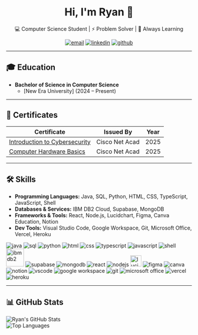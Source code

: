 <h1 align="center">Hi, I'm Ryan 👋</h1>
<p align="center">
  💻 Computer Science Student | ⚡ Problem Solver | 🌱 Always Learning
</p>

<p align="center">
  <a href="mailto:ryanjamesgopio@gmail.com"><img src="https://img.icons8.com/?size=48&id=qyRpAggnV0zH&format=png" alt="email"/></a>
  <a href="https://www.linkedin.com/in/ryan-gopio-8a9514358"><img src="https://img.icons8.com/?size=48&id=xuvGCOXi8Wyg&format=png" alt="linkedin"/></a>
  <a href="https://github.com/raii-stack"><img src="https://img.icons8.com/?size=48&id=AZOZNnY73haj&format=png" alt="github"/></a>
</p>

---

## 🎓 Education
- **Bachelor of Science in Computer Science**  
  - [New Era University] (2024 – Present)  

---

## 📜 Certificates  

| Certificate | Issued By | Year |
|-------------|:---------:|:----:|
| [Introduction to Cybersecurity](https://drive.google.com/file/d/1xuMrys2Ermkp0lvBrSCxFvIkXnXEd_Dd/view?usp=sharing) | Cisco Net Acad | 2025 |
| [Computer Hardware Basics](https://drive.google.com/file/d/1Fow6uKU6S4QH7sW-MQTYAOAWC2XSdlmp/view?usp=sharing) | Cisco Net Acad | 2025 |

---

## 🛠️ Skills
- **Programming Languages:** Java, SQL, Python, HTML, CSS, TypeScript, JavaScript, Shell  
- **Databases & Services:** IBM DB2 Cloud, Supabase, MongoDB  
- **Frameworks & Tools:** React, Node.js, Lucidchart, Figma, Canva Education, Notion  
- **Dev Tools:** Visual Studio Code, Google Workspace, Git, Microsoft Office, Vercel, Heroku  

<p>
  <!-- Programming Languages -->
  <img src="https://img.icons8.com/color/48/java-coffee-cup-logo.png" alt="java"/>
  <img src="https://img.icons8.com/ios-filled/48/database.png" alt="sql"/>
  <img src="https://img.icons8.com/color/48/python.png" alt="python"/>
  <img src="https://img.icons8.com/color/48/html-5--v1.png" alt="html"/>
  <img src="https://img.icons8.com/color/48/css3.png" alt="css"/>
  <img src="https://img.icons8.com/color/48/typescript.png" alt="typescript"/>
  <img src="https://img.icons8.com/color/48/javascript.png" alt="javascript"/>
  <img src="https://img.icons8.com/color/48/console.png" alt="shell"/>

  <!-- Databases & Services -->
  <img src="https://assets.streamlinehq.com/image/private/w_34,h_34,ar_1/f_auto/v1/icons/c3/ibm-db2-coymtbbreyqikyceyaq3k.png/ibm-db2-1h8fsrc1ks57cj0119c.png" width="48" alt="ibm db2"/>
  <img src="https://img.icons8.com/?size=48&id=sH0rW2TvYdr9&format=png" alt="supabase"/>
  <img src="https://img.icons8.com/color/48/mongodb.png" alt="mongodb"/>

  <!-- Frameworks & Tools -->
  <img src="https://img.icons8.com/color/48/react-native.png" alt="react"/>
  <img src="https://img.icons8.com/color/48/nodejs.png" alt="nodejs"/>
  <img src="https://cdn.brandfetch.io/idXj8rnXDZ/w/800/h/938/theme/dark/symbol.png?c=1bxid64Mup7aczewSAYMX&t=1692624644937" width="30" height="30" alt="lucidchart"/>
  <img src="https://img.icons8.com/color/48/figma.png" alt="figma"/>
  <img src="https://img.icons8.com/color/48/canva.png" alt="canva"/>
  <img src="https://img.icons8.com/color/48/notion.png" alt="notion"/>

  <!-- Dev Tools -->
  <img src="https://img.icons8.com/color/48/visual-studio-code-2019.png" alt="vscode"/>
  <img src="https://img.icons8.com/color/48/google-logo.png" alt="google workspace"/>
  <img src="https://img.icons8.com/color/48/git.png" alt="git"/>
  <img src="https://img.icons8.com/color/48/microsoft-office-2019.png" alt="microsoft office"/>
  <img src="https://img.icons8.com/?size=48&id=123603&format=png" alt="vercel"/>
  <img src="https://img.icons8.com/color/48/heroku.png" alt="heroku"/>
</p>




---

## 📊 GitHub Stats
![Ryan's GitHub Stats](https://github-readme-stats.vercel.app/api?username=raii-stack&show_icons=true&theme=tokyonight)  
![Top Languages](https://github-readme-stats.vercel.app/api/top-langs/?username=raii-stack&layout=compact&theme=tokyonight)  


